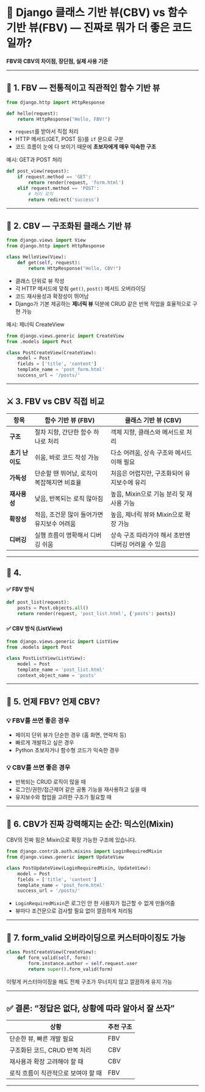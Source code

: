 # 🧠 Django 클래스 기반 뷰(CBV) vs 함수 기반 뷰(FBV) — 진짜로 뭐가 더 좋은 코드일까?

 **FBV와 CBV의 차이점, 장단점, 실제 사용 기준**

---

## 🧩 1. FBV — 전통적이고 직관적인 함수 기반 뷰

```python
from django.http import HttpResponse

def hello(request):
    return HttpResponse("Hello, FBV!")
```

- `request`를 받아서 직접 처리
- HTTP 메서드(GET, POST 등)를 `if` 문으로 구분
- 코드 흐름이 눈에 다 보이기 때문에 **초보자에게 매우 익숙한 구조**

예시: GET과 POST 처리

```python
def post_view(request):
    if request.method == 'GET':
        return render(request, 'form.html')
    elif request.method == 'POST':
        # 처리 로직
        return redirect('success')
```

---

## 🧱 2. CBV — 구조화된 클래스 기반 뷰

```python
from django.views import View
from django.http import HttpResponse

class HelloView(View):
    def get(self, request):
        return HttpResponse("Hello, CBV!")
```

- 클래스 단위로 뷰 작성
- 각 HTTP 메서드에 맞춰 `get()`, `post()` 메서드 오버라이딩
- 코드 재사용성과 확장성이 뛰어남
- Django가 기본 제공하는 **제너릭 뷰** 덕분에 CRUD 같은 반복 작업을 효율적으로 구현 가능

예시: 제너릭 CreateView

```python
from django.views.generic import CreateView
from .models import Post

class PostCreateView(CreateView):
    model = Post
    fields = ['title', 'content']
    template_name = 'post_form.html'
    success_url = '/posts/'
```

---

## ⚔️ 3. FBV vs CBV 직접 비교

| 항목             | 함수 기반 뷰 (FBV)                                 | 클래스 기반 뷰 (CBV)                                |
|------------------|---------------------------------------------------|----------------------------------------------------|
| **구조**         | 절차 지향, 간단한 함수 하나로 처리                  | 객체 지향, 클래스와 메서드로 처리                    |
| **초기 난이도**  | 쉬움, 바로 코드 작성 가능                           | 다소 어려움, 상속 구조와 메서드 이해 필요             |
| **가독성**       | 단순할 땐 뛰어남, 로직이 복잡해지면 비효율           | 처음은 어렵지만, 구조화되어 유지보수에 유리            |
| **재사용성**     | 낮음, 반복되는 로직 많아짐                          | 높음, Mixin으로 기능 분리 및 재사용 가능               |
| **확장성**       | 적음, 조건문 많이 들어가면 유지보수 어려움          | 높음, 제너릭 뷰와 Mixin으로 확장 가능                  |
| **디버깅**       | 실행 흐름이 명확해서 디버깅 쉬움                     | 상속 구조 따라가야 해서 초반엔 디버깅 어려울 수 있음     |

---

## 🧠 4. 

#### ✅ FBV 방식

```python
def post_list(request):
    posts = Post.objects.all()
    return render(request, 'post_list.html', {'posts': posts})
```

#### ✅ CBV 방식 (ListView)

```python
from django.views.generic import ListView
from .models import Post

class PostListView(ListView):
    model = Post
    template_name = 'post_list.html'
    context_object_name = 'posts'
```

---

## 🔄 5. 언제 FBV? 언제 CBV?

### 💡 FBV를 쓰면 좋은 경우
- 페이지 단위 뷰가 단순한 경우 (홈 화면, 연락처 등)
- 빠르게 개발하고 싶은 경우
- Python 초보자거나 함수형 코드가 익숙한 경우

### 💡 CBV를 쓰면 좋은 경우
- 반복되는 CRUD 로직이 많을 때
- 로그인/권한/접근제어 같은 공통 기능을 재사용하고 싶을 때
- 유지보수와 협업을 고려한 구조가 필요할 때

---

## 🧬 6. CBV가 진짜 강력해지는 순간: 믹스인(Mixin)

CBV의 진짜 힘은 Mixin으로 확장 가능한 구조에 있습니다.

```python
from django.contrib.auth.mixins import LoginRequiredMixin
from django.views.generic import UpdateView

class PostUpdateView(LoginRequiredMixin, UpdateView):
    model = Post
    fields = ['title', 'content']
    template_name = 'post_form.html'
    success_url = '/posts/'
```

- `LoginRequiredMixin`은 로그인 안 한 사용자가 접근할 수 없게 만들어줌
- 뷰마다 조건문으로 검사할 필요 없이 깔끔하게 처리됨

---

## 🧾 7. form_valid 오버라이딩으로 커스터마이징도 가능

```python
class PostCreateView(CreateView):
    def form_valid(self, form):
        form.instance.author = self.request.user
        return super().form_valid(form)
```

이렇게 커스터마이징을 해도 전체 구조가 무너지지 않고 깔끔하게 유지 가능

---

## ✅ 결론: “정답은 없다, 상황에 따라 알아서 잘 쓰자”

| 상황                          | 추천 구조 |
|-------------------------------|-----------|
| 단순한 뷰, 빠른 개발 필요        | FBV        |
| 구조화된 코드, CRUD 반복 처리     | CBV        |
| 재사용과 확장 고려해야 할 때      | CBV        |
| 로직 흐름이 직관적으로 보여야 할 때 | FBV        |

---

